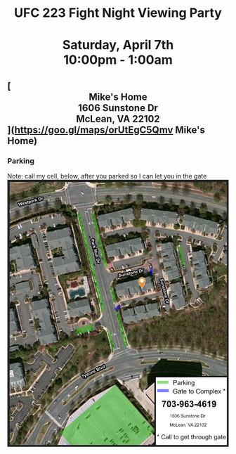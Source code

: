 # <center>UFC 223 Fight Night Viewing Party</center>
# <center>Saturday, April 7th<br/>10:00pm - 1:00am</center>
## [<center>Mike's Home<br/>1606 Sunstone Dr<br/>McLean, VA 22102</center>](https://goo.gl/maps/orUtEgC5Qmv  Mike's Home)
### Parking
Note: call my cell, below, after you parked so I can let you in the gate
![alt text](./parking.jpg)
